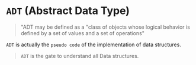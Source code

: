 # `ADT` (Abstract Data Type)

> "ADT may be defined as a "class of objects whose logical behavior is defined by a set of values and a set of operations"

`ADT` is actually the `pseudo code` of the implementation of data structures.

> `ADT` is the gate to understand all Data structures.

